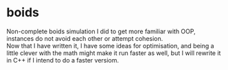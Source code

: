 # boids
Non-complete boids simulation I did to get more familiar with OOP, instances do not avoid each other or attempt cohesion.  
Now that I have written it, I have some ideas for optimisation, and being a little clever with the math might make it run faster as well, but I will rewrite it in C++ if I intend to do a faster versiom.
